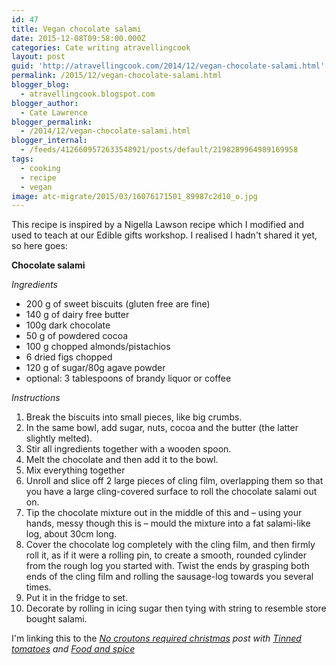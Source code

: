 ```yaml
---
id: 47
title: Vegan chocolate salami
date: 2015-12-08T09:58:00.000Z
categories: Cate writing atravellingcook
layout: post
guid: 'http://atravellingcook.com/2014/12/vegan-chocolate-salami.html'
permalink: /2015/12/vegan-chocolate-salami.html
blogger_blog:
  - atravellingcook.blogspot.com
blogger_author:
  - Cate Lawrence
blogger_permalink:
  - /2014/12/vegan-chocolate-salami.html
blogger_internal:
  - /feeds/4126609572633548921/posts/default/2198289964989169958
tags:
  - cooking
  - recipe
  - vegan
image: atc-migrate/2015/03/16076171501_89987c2d10_o.jpg
---
```


This recipe is inspired by a Nigella Lawson recipe which I modified and used to teach at our Edible gifts workshop. I realised I hadn't shared it yet, so here goes:

**Chocolate salami**

_Ingredients_

-   200 g of sweet biscuits (gluten free are fine)
-   140 g of dairy free butter
-   100g dark chocolate
-   50 g of powdered cocoa
-   100 g chopped almonds/pistachios
-   6 dried figs chopped
-   120 g of sugar/80g agave powder
-   optional: 3 tablespoons of brandy liquor or cof­fee

_Instructions_

1.  Break the biscuits into small pieces, like big crumbs.
2.  In the same bowl, add sugar, nuts, cocoa and the butter (the latter slightly melted).
3.  Stir all ingredients together with a wooden spoon.
4.  Melt the chocolate and then add it to the bowl.
5.  Mix everything together
6.  Unroll and slice off 2 large pieces of cling film, overlapping them so that you have a large cling-cov­ered surface to roll the chocolate salami out on.
7.  Tip the chocolate mixture out in the middle of this and – using your hands, messy though this is – mould the mixture into a fat salami-like log, about 30cm long.
8.  Cover the chocolate log completely with the cling film, and then firmly roll it, as if it were a rolling pin, to create a smooth, rounded cylinder from the rough log you started with. Twist the ends by grasp­ing both ends of the cling film and rolling the sausage-log towards you several times.
9.  Put it in the fridge to set.
10. Decorate by rolling in icing sugar then tying with string to resemble store bought salami.

I'm linking this to the _[No croutons required christmas](http://foodandspice.blogspot.com/2015/12/no-croutons-required-festival-photos.html) post with [Tinned tomatoes](http://www.tinnedtomatoes.com/) and [Food and spice](http://foodandspice.blogspot.com/)_
